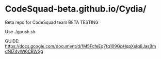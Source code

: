 # CodeSquad-beta.github.io/Cydia/
Beta repo for CodeSquad team
BETA TESTING 

Use ./gpush.sh

GUIDE: https://docs.google.com/document/d/1M5FcfeEq7fq109GpHqpXsIq8JasBmdNIZ4yWl6CBWSg
